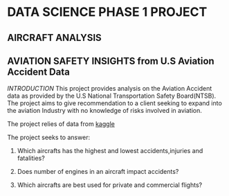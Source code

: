 # DATA SCIENCE PHASE 1 PROJECT
## AIRCRAFT ANALYSIS
## AVIATION SAFETY INSIGHTS from U.S Aviation Accident Data

*INTRODUCTION*
This project provides analysis on the Aviation Accident data as provided by the U.S National Transportation Safety Board(NTSB). The project aims to give recommendation to a client seeking to expand into the aviation Industry with no knowledge of risks involved in aviation.

The project relies of data from [kaggle](https://www.kaggle.com/datasets/drealbash/aviation-accident-from-1919-2023?select=aviation-accident-data-2023-05-16.csv) 

The project seeks to answer:
 1. Which aircrafts has the highest and lowest accidents,injuries and fatalities?

 2. Does number of engines in an aircraft impact accidents?

 3. Which aircrafts are best used for private and commercial flights?
 